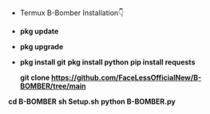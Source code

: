 + Termux B-Bomber Installation👇

+ **pkg update**
+ **pkg upgrade**
+ **pkg install git**
  **pkg install python**
  **pip install requests**
  
  **git clone https://github.com/FaceLessOfficialNew/B-BOMBER/tree/main**

**cd B-BOMBER**
**sh Setup.sh**
**python B-BOMBER.py**
